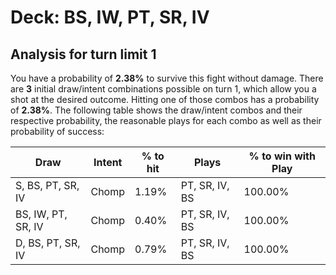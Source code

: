 # Deck: BS, IW, PT, SR, IV
## Analysis for turn limit 1
You have a probability of **2.38%** to survive this fight without damage. There are **3** initial draw/intent combinations possible on turn 1, which allow you a shot at the desired outcome. Hitting one of those combos has a probability of **2.38%**.
The following table shows the draw/intent combos and their respective probability, the reasonable plays for each combo as well as their probability of success:

|Draw|Intent|% to hit|Plays|% to win with Play|
|----|------|--------|-----|------------------|
|S, BS, PT, SR, IV|Chomp|1.19%|PT, SR, IV, BS|100.00%|
|BS, IW, PT, SR, IV|Chomp|0.40%|PT, SR, IV, BS|100.00%|
|D, BS, PT, SR, IV|Chomp|0.79%|PT, SR, IV, BS|100.00%|
